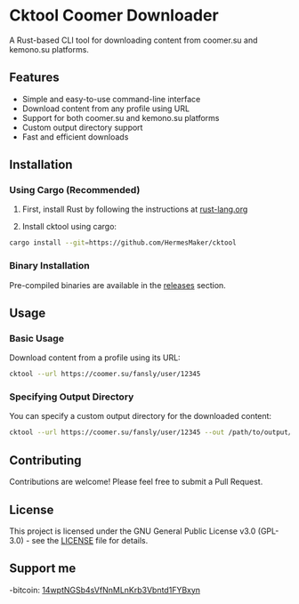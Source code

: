 # Cktool Coomer Downloader

A Rust-based CLI tool for downloading content from coomer.su and kemono.su platforms.

## Features

- Simple and easy-to-use command-line interface
- Download content from any profile using URL
- Support for both coomer.su and kemono.su platforms
- Custom output directory support
- Fast and efficient downloads

## Installation

### Using Cargo (Recommended)

1. First, install Rust by following the instructions at [rust-lang.org](https://www.rust-lang.org/learn/get-started)

2. Install cktool using cargo:
```bash
cargo install --git=https://github.com/HermesMaker/cktool
```

### Binary Installation

Pre-compiled binaries are available in the [releases](https://github.com/HermesMaker/cktool/releases) section.

## Usage

### Basic Usage

Download content from a profile using its URL:

```bash
cktool --url https://coomer.su/fansly/user/12345
```

### Specifying Output Directory

You can specify a custom output directory for the downloaded content:

```bash
cktool --url https://coomer.su/fansly/user/12345 --out /path/to/output/directory
```

## Contributing

Contributions are welcome! Please feel free to submit a Pull Request.

## License

This project is licensed under the GNU General Public License v3.0 (GPL-3.0) - see the [LICENSE](LICENSE) file for details.

## Support me                                                                                                                                     
-bitcoin: [14wptNGSb4sVfNnMLnKrb3Vbntd1FYBxyn](bitcoin:14wptNGSb4sVfNnMLnKrb3Vbntd1FYBxyn)
